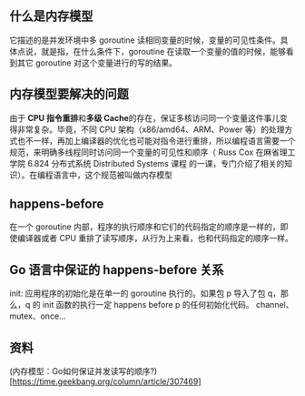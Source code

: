 ## 什么是内存模型
它描述的是并发环境中多 goroutine 读相同变量的时候，变量的可见性条件。具体点说，就是指，在什么条件下，goroutine 在读取一个变量的值的时候，能够看到其它 goroutine 对这个变量进行的写的结果。

## 内存模型要解决的问题
由于 **CPU 指令重排**和**多级 Cache**的存在，保证多核访问同一个变量这件事儿变得非常复杂。毕竟，不同 CPU 架构（x86/amd64、ARM、Power 等）的处理方式也不一样，再加上编译器的优化也可能对指令进行重排，所以编程语言需要一个规范，来明确多线程同时访问同一个变量的可见性和顺序（ Russ Cox 在麻省理工学院 6.824 分布式系统 Distributed Systems 课程 的一课，专门介绍了相关的知识）。在编程语言中，这个规范被叫做内存模型

## happens-before
在一个 goroutine 内部，程序的执行顺序和它们的代码指定的顺序是一样的，即使编译器或者 CPU 重排了读写顺序，从行为上来看，也和代码指定的顺序一样。

## Go 语言中保证的 happens-before 关系
init: 应用程序的初始化是在单一的 goroutine 执行的。如果包 p 导入了包 q，那么，q 的 init 函数的执行一定 happens before p 的任何初始化代码。
channel、mutex、once...
## 资料
(内存模型：Go如何保证并发读写的顺序?)[https://time.geekbang.org/column/article/307469]
